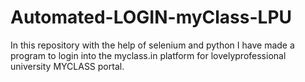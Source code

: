# Automated-LOGIN-myClass-LPU
In this repository with the help of selenium and python I have made a program to login into the myclass.in platform for lovelyprofessional university MYCLASS portal.
